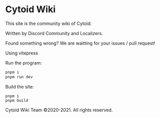 # Cytoid Wiki

This site is the community wiki of Cytoid.

Written by Discord Community and Localizers.

Found something wrong? We are waitting for your issues / pull request!

Using vitepress

Run the program:
```bash
pnpm i
pnpm run dev
```

Build the site:
```
pnpm i
pnpm build
```

Cytoid Wiki Team ©2020-2021. All rights reserved.
